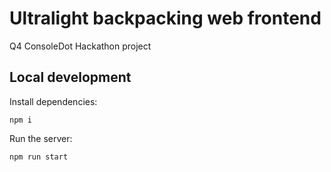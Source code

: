 # Ultralight backpacking web frontend

Q4 ConsoleDot Hackathon project

## Local development

Install dependencies:

```
npm i
```

Run the server:

```
npm run start
```
